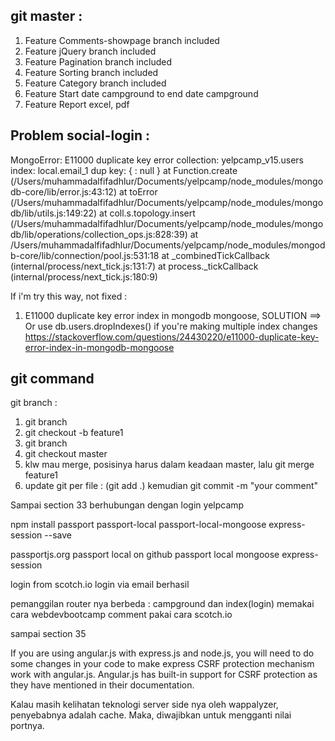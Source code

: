 ## git master : 
1. Feature Comments-showpage branch included
2. Feature jQuery branch included
3. Feature Pagination branch included
4. Feature Sorting branch included
5. Feature Category branch included
6. Feature Start date campground to end date campground
7. Feature Report excel, pdf


## Problem social-login : 
MongoError: E11000 duplicate key error collection: yelpcamp_v15.users index: local.email_1 dup key: { : null }
    at Function.create (/Users/muhammadalfifadhlur/Documents/yelpcamp/node_modules/mongodb-core/lib/error.js:43:12)
    at toError (/Users/muhammadalfifadhlur/Documents/yelpcamp/node_modules/mongodb/lib/utils.js:149:22)
    at coll.s.topology.insert (/Users/muhammadalfifadhlur/Documents/yelpcamp/node_modules/mongodb/lib/operations/collection_ops.js:828:39)
    at /Users/muhammadalfifadhlur/Documents/yelpcamp/node_modules/mongodb-core/lib/connection/pool.js:531:18
    at _combinedTickCallback (internal/process/next_tick.js:131:7)
    at process._tickCallback (internal/process/next_tick.js:180:9)

If i'm try this way, not fixed : 
1. E11000 duplicate key error index in mongodb mongoose, SOLUTION ==> Or use db.users.dropIndexes() if you're making multiple index changes https://stackoverflow.com/questions/24430220/e11000-duplicate-key-error-index-in-mongodb-mongoose




## git command
git branch : 
1. git branch
2. git checkout -b feature1
3. git branch
4. git checkout master
5. klw mau merge, posisinya harus dalam keadaan master, lalu git merge feature1
6. update git per file : (git add .) kemudian git commit -m "your comment"

Sampai section 33
berhubungan dengan login yelpcamp

npm install passport passport-local passport-local-mongoose express-session --save

passportjs.org
passport local on github
passport local mongoose
express-session

login from scotch.io
login via email berhasil

pemanggilan router nya berbeda  : 
campground dan index(login) memakai cara webdevbootcamp
comment pakai cara scotch.io


sampai section 35


If you are using angular.js with express.js and node.js, you will need to do some changes in your code to make express CSRF protection mechanism work with angular.js. Angular.js has built-in support for CSRF protection as they have mentioned in their documentation.



Kalau masih kelihatan teknologi server side nya oleh wappalyzer, penyebabnya adalah cache. Maka, diwajibkan untuk mengganti nilai portnya.
